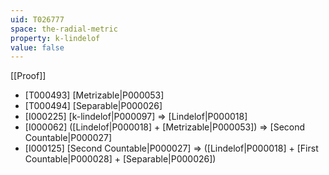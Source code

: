 ```yaml
---
uid: T026777
space: the-radial-metric
property: k-lindelof
value: false
---
```

[[Proof]]

* [T000493] [Metrizable|P000053]
* [T000494] [Separable|P000026]
* [I000225] [k-lindelof|P000097] => [Lindelof|P000018]
* [I000062] ([Lindelof|P000018] + [Metrizable|P000053]) => [Second Countable|P000027]
* [I000125] [Second Countable|P000027] => ([Lindelof|P000018] + [First Countable|P000028] + [Separable|P000026])

